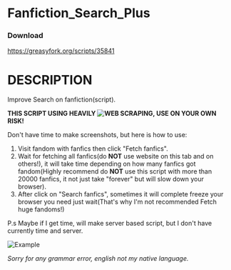 # Fanfiction_Search_Plus
### Download
https://greasyfork.org/scripts/35841
# DESCRIPTION

Improve Search on fanfiction(script).

**THIS SCRIPT USING HEAVILY ![WEB SCRAPING](https://en.wikipedia.org/wiki/Web_scraping), USE ON YOUR OWN RISK!**

Don't have time to make screenshots, but here is how to use:
1) Visit fandom with fanfics then click "Fetch fanfics".
2) Wait for fetching all fanfics(do  **NOT** use website on this tab and on others!), it will take time depending on how many fanfics got fandom(Highly recommend do **NOT** use this script with more than 20000 fanfics, it not just take "forever" but will slow down your browser).
3) After click on "Search fanfics", sometimes it will complete freeze your browser you need just wait(That's why I'm not recommended Fetch huge fandoms!)

P.s Maybe if I get time, will make server based script, but I don't have currently time and server.

![Example](https://i.imgur.com/XJUrxye.png)

*Sorry for any grammar error, english not my native language.*
